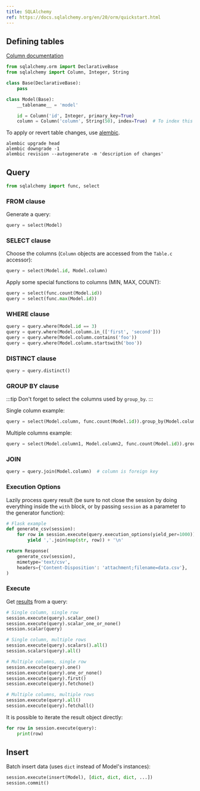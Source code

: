 ```yaml
---
title: SQLAlchemy
ref: https://docs.sqlalchemy.org/en/20/orm/quickstart.html
---
```


## Defining tables

[Column documentation](https://docs.sqlalchemy.org/en/20/core/metadata.html#sqlalchemy.schema.Column)

```py
from sqlalchemy.orm import DeclarativeBase
from sqlalchemy import Column, Integer, String

class Base(DeclarativeBase):
    pass

class Model(Base):
    __tablename__ = 'model'

    id = Column('id', Integer, primary_key=True)
    column = Column('column', String(50), index=True)  # To index this column
```

To apply or revert table changes, use [alembic](https://alembic.sqlalchemy.org/en/latest/front.html).

```shell
alembic upgrade head
alembic downgrade -1
alembic revision --autogenerate -m 'description of changes'
```

## Query

```py
from sqlalchemy import func, select
```

### FROM clause

Generate a query:

```py
query = select(Model)
```

### SELECT clause

Choose the columns (`Column` objects are accessed from the `Table.c` accessor):

```py
query = select(Model.id, Model.column)
```

Apply some special functions to columns (MIN, MAX, COUNT):

```py
query = select(func.count(Model.id))
query = select(func.max(Model.id))
```

### WHERE clause

```py
query = query.where(Model.id == 3)
query = query.where(Model.column.in_(['first', 'second']))
query = query.where(Model.column.contains('foo'))
query = query.where(Model.column.startswith('boo'))
```

### DISTINCT clause

```py
query = query.distinct()
```

### GROUP BY clause

:::tip
Don't forget to select the columns used by `group_by`.
:::

Single column example:

```py
query = select(Model.column, func.count(Model.id)).group_by(Model.column)
```

Multiple columns example:

```py
query = select(Model.column1, Model.column2, func.count(Model.id)).group_by(Model.column1, Model.column2)
```

### JOIN

```py
query = query.join(Model.column)  # column is foreign key
```

### Execution Options

Lazily process query result
(be sure to not close the session by doing everything inside the `with` block,
or by passing `session` as a parameter to the generator function):

```py
# Flask example
def generate_csv(session):
    for row in session.execute(query.execution_options(yield_per=1000)):
        yield ','.join(map(str, row)) + '\n'

return Response(
    generate_csv(session),
    mimetype='text/csv',
    headers={'Content-Disposition': 'attachment;filename=data.csv'},
)
```

### Execute

Get [results](https://docs.sqlalchemy.org/en/20/core/connections.html#sqlalchemy.engine.Result)
from a query:

```py
# Single column, single row
session.execute(query).scalar_one()
session.execute(query).scalar_one_or_none()
session.scalar(query)

# Single column, multiple rows
session.execute(query).scalars().all()
session.scalars(query).all()

# Multiple columns, single row
session.execute(query).one()
session.execute(query).one_or_none()
session.execute(query).first()
session.execute(query).fetchone()

# Multiple columns, multiple rows
session.execute(query).all()
session.execute(query).fetchall()
```

It is possible to iterate the result object directly:

```py
for row in session.execute(query):
    print(row)
```

## Insert

Batch insert data (uses `dict` instead of Model's instances):

```py
session.execute(insert(Model), [dict, dict, dict, ...])
session.commit()
```
